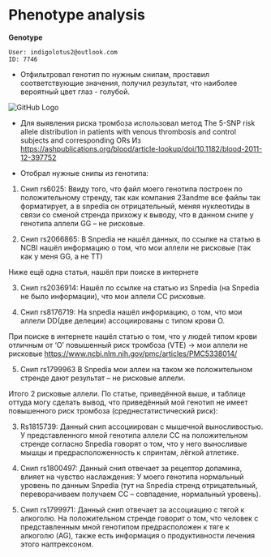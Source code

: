 # Phenotype analysis
**Genotype**
```
User: indigolotus2@outlook.com
ID: 7746
```
- Отфильтровал генотип по нужным снипам, проставил соответствующие значения, получил результат, что наиболее вероятный цвет глаз - голубой.
 
![GitHub Logo](images/Рисунок.png)
 

- Для выявления риска тромбоза использовал метод The 5-SNP risk allele distribution in patients with venous thrombosis and control subjects and corresponding ORs
Из https://ashpublications.org/blood/article-lookup/doi/10.1182/blood-2011-12-397752

- Отобрал нужные снипы из генотипа:

 
1.	Снип rs6025:
Ввиду того, что файл моего генотипа построен по положительному стренду, так как компания 23andme все файлы так форматирует, а в snpedia он отрицательный, меняя нуклеотиды в связи со сменой стренда прихожу к выводу, что в данном снипе у генотипа аллели GG – не рисковые.

 

2.	Снип rs2066865:
В Snpedia не нашёл данных, по ссылке на статью в NCBI нашёл информацию о том, что мои аллели не рисковые (так как у меня GG, а не ТТ)
 
Ниже ещё одна статья, нашёл при поиске в интернете
 
3.	Снип rs2036914:
Нашёл по ссылке на статью из Snpedia (на Snpedia не было информации), что мои аллели СС рисковые.
 

4.	Снип rs8176719:
На snpedia нашёл информацию, о том, что мои аллели DD(две делеции) ассоциированы с типом крови О.
 
При поиске в интернете нашёл статью о том, что у людей типом крови отличным от ‘О’ повышенный риск тромбоза (VTE) -> мои аллели не рисковые
https://www.ncbi.nlm.nih.gov/pmc/articles/PMC5338014/
 
5.	Снип rs1799963
В Snpedia мои аллеи на таком же положительном стренде дают результат – не рисковые аллели.
 

Итого 2 рисковые аллели.
По статье, приведённой выше, и таблице оттуда могу сделать вывод, что приведённый мой генотип не имеет повышенного риск тромбоза (среднестатистический риск):
 




3)	Rs1815739:
Данный снип ассоциирован с мышечной выносливостью. У представленного мной генотипа аллели СС на положительном стренде согласно Snpedia говорят о том, что у него выносливые мышцы и предрасположенность к спринтам, лёгкой атлетике.
 
 
4)	Снип rs1800497:
Данный снип отвечает за рецептор допамина, влияет на чувство наслаждения:
У моего генотипа нормальный уровень по данным Snpedia (тут на Snpedia стренд отрицательный, переворачиваем получаем CC – совпадение, нормальный уровень).
 
 
5)	Снип rs1799971:
Данный снип отвечает за ассоциацию с тягой к алкоголю.
На положительном стренде говорит о том, что человек с представленным мной генотипом предрасположен к тяге к алкоголю (AG), также есть информация о продуктивности лечения этого налтрексоном.
 
 
